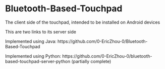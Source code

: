 # Bluetooth-Based-Touchpad

The client side of the touchpad, intended to be installed on Android devices
<p>
This are two links to its server side
<p>
Implemented using Java: https://github.com/0-EricZhou-0/Bluetooth-Based-Touchpad
<p>
Implemented using Python: https://github.com/0-EricZhou-0/bluetooth-based-touchpad-server-python (partially complete)
